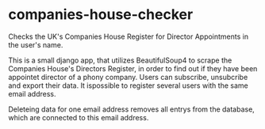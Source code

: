 # companies-house-checker
Checks the UK's  Companies House Register for Director Appointments in the user's name.

This is a small django app, that utilizes BeautifulSoup4 to scrape the Companies House's Directors Register, in order to find out if they have been appointet director of a phony company. Users can subscribe, unsubcribe and export their data. It ispossible to register several users with the same email address. 

Deleteing data for one email address removes all entrys from the database, which are connected to this email address.

